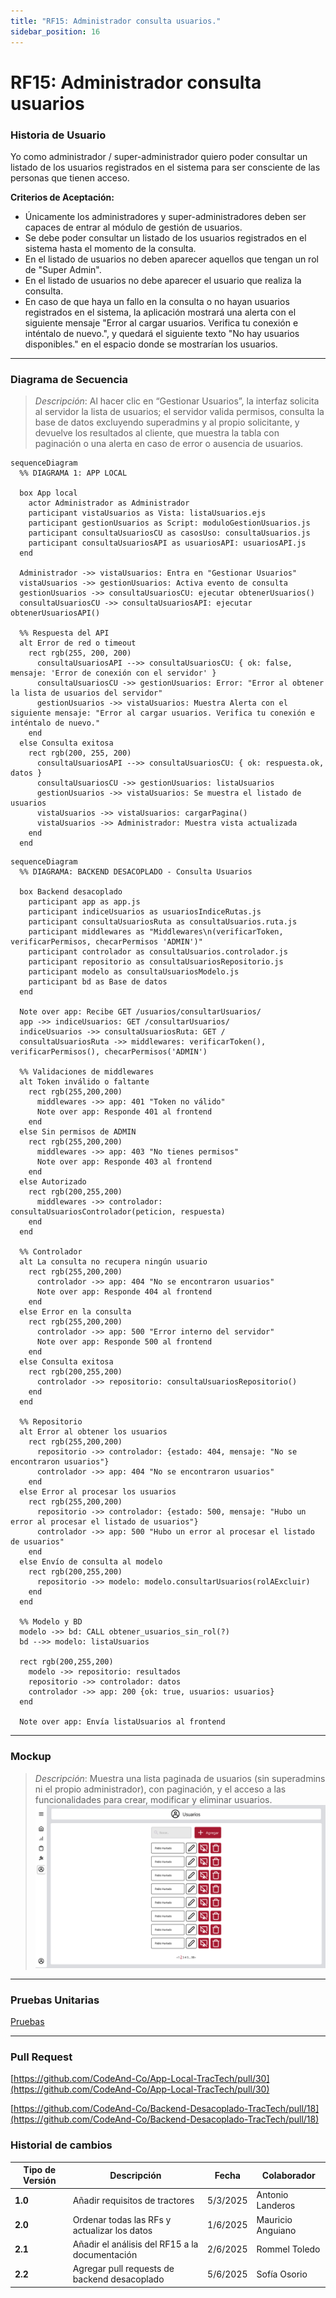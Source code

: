 ```yaml
---
title: "RF15: Administrador consulta usuarios."  
sidebar_position: 16
---
```


# RF15: Administrador consulta usuarios

### Historia de Usuario

Yo como administrador / super-administrador quiero poder consultar un listado de los usuarios registrados en el sistema para ser consciente de las personas que tienen acceso.

  **Criterios de Aceptación:**
  - Únicamente los administradores y super-administradores deben ser capaces de entrar al módulo de gestión de usuarios.
  - Se debe poder consultar un listado de los usuarios registrados en el sistema hasta el momento de la consulta.
  - En el listado de usuarios no deben aparecer aquellos que tengan un rol de "Super Admin".
  - En el listado de usuarios no debe aparecer el usuario que realiza la consulta.
  - En caso de que haya un fallo en la consulta o no hayan usuarios registrados en el sistema, la aplicación mostrará una alerta con el siguiente mensaje "Error al cargar usuarios. Verifica tu conexión e inténtalo de nuevo.", y quedará el siguiente texto "No hay usuarios disponibles." en el espacio donde se mostrarían los usuarios.

---

### Diagrama de Secuencia

> *Descripción*: Al hacer clic en “Gestionar Usuarios”, la interfaz solicita al servidor la lista de usuarios; el servidor valida permisos, consulta la base de datos excluyendo superadmins y al propio solicitante, y devuelve los resultados al cliente, que muestra la tabla con paginación o una alerta en caso de error o ausencia de usuarios.

```mermaid
sequenceDiagram
  %% DIAGRAMA 1: APP LOCAL

  box App local
    actor Administrador as Administrador
    participant vistaUsuarios as Vista: listaUsuarios.ejs
    participant gestionUsuarios as Script: moduloGestionUsuarios.js
    participant consultaUsuariosCU as casosUso: consultaUsuarios.js
    participant consultaUsuariosAPI as usuariosAPI: usuariosAPI.js
  end

  Administrador ->> vistaUsuarios: Entra en "Gestionar Usuarios"
  vistaUsuarios ->> gestionUsuarios: Activa evento de consulta
  gestionUsuarios ->> consultaUsuariosCU: ejecutar obtenerUsuarios()
  consultaUsuariosCU ->> consultaUsuariosAPI: ejecutar obtenerUsuariosAPI()

  %% Respuesta del API
  alt Error de red o timeout
    rect rgb(255, 200, 200)
      consultaUsuariosAPI -->> consultaUsuariosCU: { ok: false, mensaje: 'Error de conexión con el servidor' }
      consultaUsuariosCU ->> gestionUsuarios: Error: "Error al obtener la lista de usuarios del servidor"
      gestionUsuarios ->> vistaUsuarios: Muestra Alerta con el siguiente mensaje: "Error al cargar usuarios. Verifica tu conexión e inténtalo de nuevo."
    end
  else Consulta exitosa
    rect rgb(200, 255, 200)
      consultaUsuariosAPI -->> consultaUsuariosCU: { ok: respuesta.ok, datos }
      consultaUsuariosCU ->> gestionUsuarios: listaUsuarios
      gestionUsuarios ->> vistaUsuarios: Se muestra el listado de usuarios
      vistaUsuarios ->> vistaUsuarios: cargarPagina()
      vistaUsuarios ->> Administrador: Muestra vista actualizada
    end
  end
```

```mermaid
sequenceDiagram
  %% DIAGRAMA: BACKEND DESACOPLADO - Consulta Usuarios

  box Backend desacoplado
    participant app as app.js
    participant indiceUsuarios as usuariosIndiceRutas.js
    participant consultaUsuariosRuta as consultaUsuarios.ruta.js
    participant middlewares as "Middlewares\n(verificarToken, verificarPermisos, checarPermisos 'ADMIN')"
    participant controlador as consultaUsuarios.controlador.js
    participant repositorio as consultaUsuariosRepositorio.js
    participant modelo as consultaUsuariosModelo.js
    participant bd as Base de datos
  end

  Note over app: Recibe GET /usuarios/consultarUsuarios/
  app ->> indiceUsuarios: GET /consultarUsuarios/
  indiceUsuarios ->> consultaUsuariosRuta: GET /
  consultaUsuariosRuta ->> middlewares: verificarToken(), verificarPermisos(), checarPermisos('ADMIN')

  %% Validaciones de middlewares
  alt Token inválido o faltante
    rect rgb(255,200,200)
      middlewares ->> app: 401 "Token no válido"
      Note over app: Responde 401 al frontend
    end
  else Sin permisos de ADMIN
    rect rgb(255,200,200)
      middlewares ->> app: 403 "No tienes permisos"
      Note over app: Responde 403 al frontend
    end
  else Autorizado
    rect rgb(200,255,200)
      middlewares ->> controlador: consultaUsuariosControlador(peticion, respuesta)
    end
  end

  %% Controlador
  alt La consulta no recupera ningún usuario
    rect rgb(255,200,200)
      controlador ->> app: 404 "No se encontraron usuarios"
      Note over app: Responde 404 al frontend
    end
  else Error en la consulta
    rect rgb(255,200,200)
      controlador ->> app: 500 "Error interno del servidor"
      Note over app: Responde 500 al frontend
    end
  else Consulta exitosa
    rect rgb(200,255,200)
      controlador ->> repositorio: consultaUsuariosRepositorio()
    end
  end

  %% Repositorio
  alt Error al obtener los usuarios
    rect rgb(255,200,200)
      repositorio ->> controlador: {estado: 404, mensaje: "No se encontraron usuarios"}
      controlador ->> app: 404 "No se encontraron usuarios"
    end
  else Error al procesar los usuarios
    rect rgb(255,200,200)
      repositorio ->> controlador: {estado: 500, mensaje: "Hubo un error al procesar el listado de usuarios"}
      controlador ->> app: 500 "Hubo un error al procesar el listado de usuarios"
    end
  else Envío de consulta al modelo
    rect rgb(200,255,200)
      repositorio ->> modelo: modelo.consultarUsuarios(rolAExcluir)
    end
  end

  %% Modelo y BD
  modelo ->> bd: CALL obtener_usuarios_sin_rol(?)
  bd -->> modelo: listaUsuarios

  rect rgb(200,255,200)
    modelo ->> repositorio: resultados
    repositorio ->> controlador: datos
    controlador ->> app: 200 {ok: true, usuarios: usuarios}
  end

  Note over app: Envía listaUsuarios al frontend
```

---

### Mockup

> *Descripción*: Muestra una lista paginada de usuarios (sin superadmins ni el propio administrador), con paginación, y el acceso a las funcionalidades para crear, modificar y eliminar usuarios.
![Mockup](./mockups/GestionUsuarios.png)

---

### Pruebas Unitarias 

[Pruebas](https://docs.google.com/spreadsheets/d/1W-JW32dTsfI22-Yl5LydMhiu-oXHH_xo3hWvK6FHeLw/edit?gid=2140763117#gid=2140763117)

---

### Pull Request

[https://github.com/CodeAnd-Co/App-Local-TracTech/pull/30](https://github.com/CodeAnd-Co/App-Local-TracTech/pull/30)

[https://github.com/CodeAnd-Co/Backend-Desacoplado-TracTech/pull/18](https://github.com/CodeAnd-Co/Backend-Desacoplado-TracTech/pull/18)

### Historial de cambios

| **Tipo de Versión** | **Descripción**                            | **Fecha** | **Colaborador**         |
| ------------------- | ------------------------------------------ | --------- | ----------------------- |
| **1.0**             |  Añadir requisitos de tractores            | 5/3/2025  | Antonio Landeros           |
| **2.0**             |  Ordenar todas las RFs y actualizar los datos | 1/6/2025  | Mauricio Anguiano|
| **2.1**             |  Añadir el análisis del RF15 a la documentación | 2/6/2025  | Rommel Toledo|
| **2.2**             |  Agregar pull requests de backend desacoplado | 5/6/2025  | Sofía Osorio|